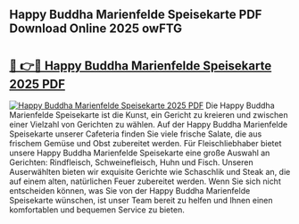 ## Happy Buddha Marienfelde Speisekarte PDF Download Online 2025 owFTG

# <h2><a href="http://gc6edxf.nevu.top/?p=Happy+Buddha+Marienfelde+Speisekarte">🔗 👉🔴 Happy Buddha Marienfelde Speisekarte 2025 PDF</a></h2>

[![Happy Buddha Marienfelde Speisekarte 2025 PDF](https://i.imgur.com/dBaPXMq.png)](http://gc6edxf.nevu.top/?p=Happy+Buddha+Marienfelde+Speisekarte)
Die Happy Buddha Marienfelde Speisekarte ist die Kunst, ein Gericht zu kreieren und zwischen einer Vielzahl von Gerichten zu wählen. Auf der Happy Buddha Marienfelde Speisekarte unserer Cafeteria finden Sie viele frische Salate, die aus frischem Gemüse und Obst zubereitet werden. Für Fleischliebhaber bietet unsere Happy Buddha Marienfelde Speisekarte eine große Auswahl an Gerichten: Rindfleisch, Schweinefleisch, Huhn und Fisch. Unseren Auserwählten bieten wir exquisite Gerichte wie Schaschlik und Steak an, die auf einem alten, natürlichen Feuer zubereitet werden. Wenn Sie sich nicht entscheiden können, was Sie von der Happy Buddha Marienfelde Speisekarte wünschen, ist unser Team bereit zu helfen und Ihnen einen komfortablen und bequemen Service zu bieten.
